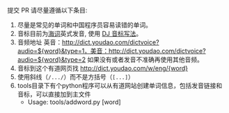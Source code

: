 提交 PR 请尽量遵循以下条目:

1. 尽量是常见的单词和中国程序员容易读错的单词。
1. 音标目前为[海词](http://dict.cn/)英式发音, 使用 [DJ 音标写法](https://zh.wikipedia.org/wiki/DJ%E9%9F%B3%E6%A8%99)。
1. 音频地址 英音：http://dict.youdao.com/dictvoice?audio=${word}&type=1，美音：http://dict.youdao.com/dictvoice?audio=${word}&type=2  如果没有或者发音不准确再使用其他音频。
1. 音标到这个有道网页找 http://dict.youdao.com/w/eng/{word}
1. 使用斜线（`/.../`）而不是方括号（`[...]`）
1. tools目录下有个python程序可以从有道网站创建单词信息，包括发音链接和音标，可以直接加到主文件
   - Usage: tools/addword.py [word]
